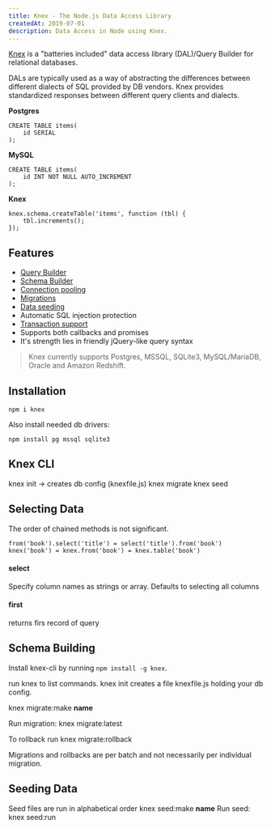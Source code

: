 ```yaml
---
title: Knex - The Node.js Data Access Library
createdAt: 2019-07-01
description: Data Access in Node using Knex.
---
```


[Knex](http://knexjs.org/) is a "batteries included" data access library (DAL)/Query Builder for relational databases.

DALs are typically used as a way of abstracting the differences between different dialects of SQL provided by DB vendors. Knex provides standardized responses between different query clients and dialects.

**Postgres**
```
CREATE TABLE items(
    id SERIAL
);
```

**MySQL**
```
CREATE TABLE items(
    id INT NOT NULL AUTO_INCREMENT
);
```

**Knex**
```
knex.schema.createTable('items', function (tbl) {
    tbl.increments();
});
```


## Features

* [Query Builder](https://knexjs.org/#Builder)
* [Schema Builder](https://knexjs.org/#Schema)
* [Connection pooling](https://knexjs.org/#Installation-pooling)
* [Migrations](https://knexjs.org/#Migrations)
* [Data seeding](https://knexjs.org/#Seeds-API)
* Automatic SQL injection protection
* [Transaction support](https://knexjs.org/#Transactions)
* Supports both callbacks and promises
* It's strength lies in friendly jQuery-like query syntax

> Knex currently supports Postgres, MSSQL, SQLite3, MySQL/MariaDB, Oracle and Amazon Redshift.


## Installation

```
npm i knex
```

Also install needed db drivers:

```
npm install pg mssql sqlite3
```

## Knex CLI

knex init -> creates db config (knexfile.js)
knex migrate
knex seed


## Selecting Data

The order of chained methods is not significant.

```
from('book').select('title') = select('title').from('book')
knex('book') = knex.from('book') = knex.table('book')
```


#### select

Specify column names as strings or array. Defaults to selecting all columns


#### first

returns firs record of query

## Schema Building

Install knex-cli by running `npm install -g knex`.

run knex to list commands. knex init creates a file knexfile.js holding your db config.

knex migrate:make **name**

Run migration: knex migrate:latest

To rollback run knex migrate:rollback

Migrations and rollbacks are per batch and not necessarily per individual migration.

## Seeding Data

Seed files are run in alphabetical order
knex seed:make **name**
Run seed: knex seed:run

